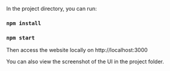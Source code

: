 
In the project directory, you can run:
### `npm install`

### `npm start`

Then access the website locally on http://localhost:3000

You can also view the screenshot of the UI in the project folder.
